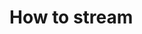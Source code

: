 <!-- vox.description: How to stream with Voximplant. -->
<!-- vox.rank: 1 -->
<!-- vox.filters: isAudio,isVideo,isMessaging,isOmnichannel -->
# How to stream